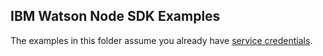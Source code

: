 ## IBM Watson Node SDK Examples

The examples in this folder assume you already have [service credentials](https://github.com/watson-developer-cloud/node-sdk#getting-credentials).
